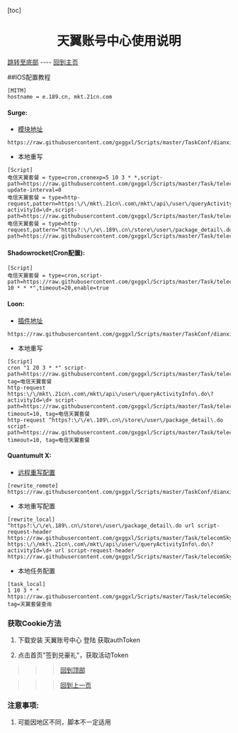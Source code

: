 

  [toc]  

 # <center> 天翼账号中心使用说明 </center>

 [跳转至底部](#注意事项)  ----  [回到主页](https://github.com/gxggxl/Scripts)

##IOS配置教程
 ```
[MITM]
hostname = e.189.cn, mkt.21cn.com
 ```
#### Surge:
* [模块地址](https://raw.githubusercontent.com/gxggxl/Scripts/master/TaskConf/dianxin/surge.sgmodule)

 ```
https://raw.githubusercontent.com/gxggxl/Scripts/master/TaskConf/dianxin/surge.sgmodule
 ```
 * 本地重写
 
 ```
[Script]
电信天翼套餐 = type=cron,cronexp=5 10 3 * *,script-path=https://raw.githubusercontent.com/gxggxl/Scripts/master/Task/telecomSky.js,script-update-interval=0
电信天翼套餐 = type=http-request,pattern=https:\/\/mkt\.21cn\.com\/mkt\/api\/user\/queryActivityInfo\.do\?activityId=\d+,script-path=https://raw.githubusercontent.com/gxggxl/Scripts/master/Task/telecomSky.js
电信天翼套餐 = type=http-request,pattern=^https?:\/\/e\.189\.cn\/store\/user\/package_detail\.do,script-path=https://raw.githubusercontent.com/gxggxl/Scripts/master/Task/telecomSky.js
```
#### Shadowrocket(Cron配置): 

```
[Script]
电信天翼套餐 = type=cron,script-path=https://raw.githubusercontent.com/gxggxl/Scripts/master/Task/telecomSky.js,cronexpr="1 10 * * *",timeout=20,enable=true
```
####  Loon:

* [插件地址](https://raw.githubusercontent.com/gxggxl/Scripts/master/TaskConf/dianxin/loon.plugin)

 ```
https://raw.githubusercontent.com/gxggxl/Scripts/master/TaskConf/dianxin/loon.plugin
 ```
* 本地重写
  
 ```
[Script]
cron "1 20 3 * *" script-path=https://raw.githubusercontent.com/gxggxl/Scripts/master/Task/telecomSky.js, tag=电信天翼套餐
http-request https:\/\/mkt\.21cn\.com\/mkt\/api\/user\/queryActivityInfo\.do\?activityId=\d+ script-path=https://raw.githubusercontent.com/gxggxl/Scripts/master/Task/telecomSky.js, timeout=10, tag=电信天翼套餐
http-request ^https?:\/\/e\.189\.cn\/store\/user\/package_detail\.do script-path=https://raw.githubusercontent.com/gxggxl/Scripts/master/Task/telecomSky.js, timeout=10, tag=电信天翼套餐
```
#### Quantumult X:
   * [远程重写配置](https://raw.githubusercontent.com/gxggxl/Scripts/master/TaskConf/dianxin/qx_rewite.txt)
   
```
[rewrite_remote]
https://raw.githubusercontent.com/gxggxl/Scripts/master/TaskConf/dianxin/qx_rewite.txt
```
   * 本地重写配置
   
```
[rewrite_local]
^https?:\/\/e\.189\.cn\/store\/user\/package_detail\.do url script-request-header https://raw.githubusercontent.com/gxggxl/Scripts/master/Task/telecomSky.js
https:\/\/mkt\.21cn\.com\/mkt\/api\/user\/queryActivityInfo\.do\?activityId=\d+ url script-request-header https://raw.githubusercontent.com/gxggxl/Scripts/master/Task/telecomSky.js
```
   * 本地任务配置
   
```
[task_local]
1 10 3 * * https://raw.githubusercontent.com/gxggxl/Scripts/master/Task/telecomSky.js, tag=天翼套餐查询
```
###  获取Cookie方法
  1. 下载安装 天翼账号中心 登陆 获取authToken
  
  2. 点击首页"签到兑豪礼"，获取活动Token

 >>> [回到顶部](#IOS配置教程)

 >>> [回到上一页](..)
 
### 注意事项:
   1.  可能因地区不同，脚本不一定适用


